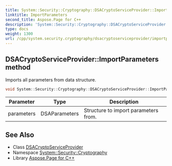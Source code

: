 ```yaml
---
title: System::Security::Cryptography::DSACryptoServiceProvider::ImportParameters method
linktitle: ImportParameters
second_title: Aspose.Page for C++
description: 'System::Security::Cryptography::DSACryptoServiceProvider::ImportParameters method. Imports all parameters from data structure in C++.'
type: docs
weight: 1300
url: /cpp/system.security.cryptography/dsacryptoserviceprovider/importparameters/
---
```

## DSACryptoServiceProvider::ImportParameters method


Imports all parameters from data structure.

```cpp
void System::Security::Cryptography::DSACryptoServiceProvider::ImportParameters(DSAParameters parameters) override
```


| Parameter | Type | Description |
| --- | --- | --- |
| parameters | DSAParameters | Structure to import parameters from. |

## See Also

* Class [DSACryptoServiceProvider](../)
* Namespace [System::Security::Cryptography](../../)
* Library [Aspose.Page for C++](../../../)
